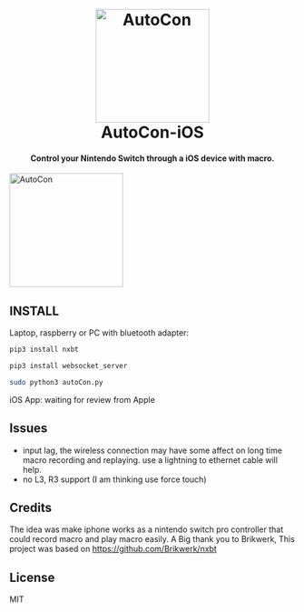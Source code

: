<h1 align="center">
  <br>
  <img src="https://raw.githubusercontent.com/tedShadow/nxbt/master/docs/img/180.png" alt="AutoCon" width="200">
  <br>
  AutoCon-iOS
  <br>
</h1>

<h4 align="center">Control your Nintendo Switch through a iOS device with macro.</h4>

<img src="https://raw.githubusercontent.com/tedShadow/nxbt/master/docs/img/screen.png" alt="AutoCon" width="200">


## INSTALL
Laptop, raspberry or PC with bluetooth adapter:
```bash
pip3 install nxbt
```
```bash
pip3 install websocket_server
```
```bash
sudo python3 autoCon.py
```

iOS App:
waiting for review from Apple


## Issues

- input lag, the wireless connection may have some affect on long time macro recording and replaying. use a lightning to ethernet cable will help.
- no L3, R3 support (I am thinking use force touch)

## Credits

The idea was make iphone works as a nintendo switch pro controller that could record macro and play macro easily.
A Big thank you to Brikwerk, This project was based on https://github.com/Brikwerk/nxbt


## License

MIT
